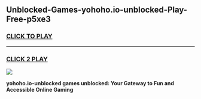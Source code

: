
## Unblocked-Games-yohoho.io-unblocked-Play-Free-p5xe3
<h3>
<a href="https://premium76.site?title=yohoho.io-unblocked&ref=24M">CLICK TO PLAY</a></h3>
<hr>

<h3>
<a href="https://premium76.site?title=yohoho.io-unblocked&ref=24M">CLICK 2 PLAY</a>
  
</h3>

<a href="https://premium76.site?title=yohoho.io-unblocked&ref=24M"><img src="https://clearcache.store/games.png"></a>


**yohoho.io-unblocked games unblocked: Your Gateway to Fun and Accessible Online Gaming**
